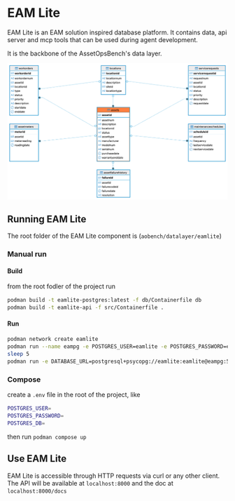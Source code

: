 # EAM Lite

EAM Lite is an EAM solution inspired database platform.
It contains data, api server and mcp tools that can be used during agent development.

It is the backbone of the AssetOpsBench's data layer.

![eamlite schema](/aobench/doc/eamlite_schema.png)

## Running EAM Lite

The root folder of the EAM Lite component is (`aobench/datalayer/eamlite`)

### Manual run

#### Build

from the root fodler of the project run

```sh
podman build -t eamlite-postgres:latest -f db/Containerfile db
podman build -t eamlite-api -f src/Containerfile .
```

#### Run

```sh
podman network create eamlite
podman run --name eampg -e POSTGRES_USER=eamlite -e POSTGRES_PASSWORD=eamlite -e POSTGRES_DB=eamlite -p 5432:5432 --network eamlite -d eamlite-postgres
sleep 5
podman run -e DATABASE_URL=postgresql+psycopg://eamlite:eamlite@eampg:5432/eamlite --network eamlite -p 8000:8000 -d eamlite-api
```

### Compose

create a `.env` file in the root of the project, like

```sh
POSTGRES_USER=
POSTGRES_PASSWORD=
POSTGRES_DB=
```

then run `podman compose up`

## Use EAM Lite

EAM Lite is accessible through HTTP requests via curl or any other client. The API will be available at `localhost:8000` and the doc at `localhost:8000/docs`
